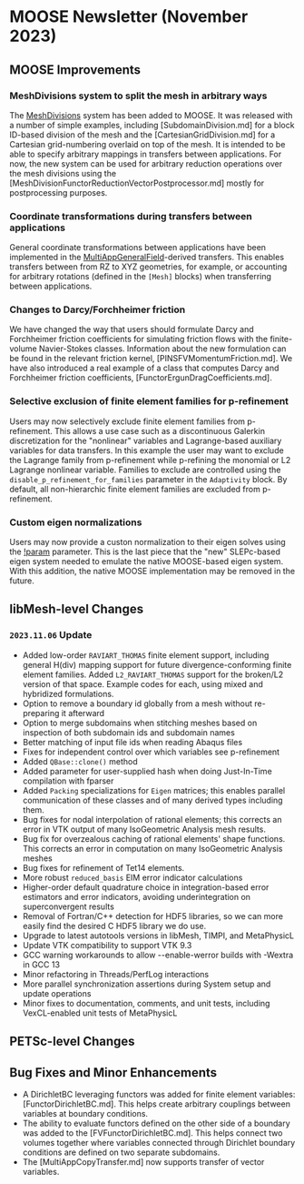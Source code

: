 # MOOSE Newsletter (November 2023)

## MOOSE Improvements

### MeshDivisions system to split the mesh in arbitrary ways

The [MeshDivisions](syntax/MeshDivisions/index.md) system has been added to MOOSE.
It was released with a number of simple examples, including [SubdomainDivision.md] for a block ID-based
division of the mesh and the [CartesianGridDivision.md] for a Cartesian grid-numbering overlaid on top
of the mesh.
It is intended to be able to specify arbitrary mappings in transfers between applications.
For now, the new system can be used for arbitrary reduction operations over the mesh divisions using the
[MeshDivisionFunctorReductionVectorPostprocessor.md] mostly for postprocessing purposes.

### Coordinate transformations during transfers between applications

General coordinate transformations between applications have been implemented in the
[MultiAppGeneralField](MultiAppGeneralFieldTransfer.md)-derived transfers. This enables transfers between
from RZ to XYZ geometries, for example, or accounting for arbitrary rotations (defined in the `[Mesh]` blocks)
when transferring between applications.

### Changes to Darcy/Forchheimer friction

We have changed the way that users should formulate Darcy and Forchheimer
friction coefficients for simulating friction flows with the finite-volume
Navier-Stokes classes. Information about the new formulation can be found in the
relevant friction kernel, [PINSFVMomentumFriction.md]. We have also introduced a
real example of a class that computes Darcy and Forchheimer friction
coefficients, [FunctorErgunDragCoefficients.md].

### Selective exclusion of finite element families for p-refinement

Users may now selectively exclude finite element families from
p-refinement. This allows a use case such as a discontinuous Galerkin
discretization for the "nonlinear" variables and Lagrange-based auxiliary
variables for data transfers. In this example the user may want to exclude the
Lagrange family from p-refinement while p-refining the monomial or L2 Lagrange
nonlinear variable. Families to exclude are controlled using the
`disable_p_refinement_for_families` parameter in the `Adaptivity` block. By
default, all non-hierarchic finite element families are excluded from
p-refinement.

### Custom eigen normalizations

Users may now provide a custon normalization to their eigen solves using the
[!param](/Problem/EigenProblem/bx_norm) parameter. This is the last piece that
the "new" SLEPc-based eigen system needed to emulate the native MOOSE-based
eigen system. With this addition, the native MOOSE implementation may be removed
in the future.

## libMesh-level Changes

### `2023.11.06` Update

- Added low-order `RAVIART_THOMAS` finite element support, including
  general H(div) mapping support for future divergence-conforming
  finite element families.  Added `L2_RAVIART_THOMAS` support for the
  broken/L2 version of that space.  Example codes for each, using mixed
  and hybridized formulations.
- Option to remove a boundary id globally from a mesh without
  re-preparing it afterward
- Option to merge subdomains when stitching meshes based on inspection
  of both subdomain ids and subdomain names
- Better matching of input file ids when reading Abaqus files
- Fixes for independent control over which variables see p-refinement
- Added `QBase::clone()` method
- Added parameter for user-supplied hash when doing Just-In-Time
  compilation with fparser
- Added `Packing` specializations for `Eigen` matrices; this enables
  parallel communication of these classes and of many derived types
  including them.
- Bug fixes for nodal interpolation of rational elements; this
  corrects an error in VTK output of many IsoGeometric Analysis mesh
  results.
- Bug fix for overzealous caching of rational elements' shape
  functions.  This corrects an error in computation on many
  IsoGeometric Analysis meshes
- Bug fixes for refinement of Tet14 elements.
- More robust `reduced_basis` EIM error indicator calculations
- Higher-order default quadrature choice in integration-based error
  estimators and error indicators, avoiding underintegration on
  superconvergent results
- Removal of Fortran/C++ detection for HDF5 libraries, so we can more
  easily find the desired C HDF5 library we do use.
- Upgrade to latest autotools versions in libMesh, TIMPI, and
  MetaPhysicL
- Update VTK compatibility to support VTK 9.3
- GCC warning workarounds to allow --enable-werror builds with -Wextra
  in GCC 13
- Minor refactoring in Threads/PerfLog interactions
- More parallel synchronization assertions during System setup and
  update operations
- Minor fixes to documentation, comments, and unit tests, including
  VexCL-enabled unit tests of MetaPhysicL

## PETSc-level Changes

## Bug Fixes and Minor Enhancements

- A DirichletBC leveraging functors was added for finite element variables: [FunctorDirichletBC.md].
  This helps create arbitrary couplings between variables at boundary conditions.
- The ability to evaluate functors defined on the other side of a boundary was added to the
  [FVFunctorDirichletBC.md]. This helps connect two volumes together where variables connected
  through Dirichlet boundary conditions are defined on two separate subdomains.
- The [MultiAppCopyTransfer.md] now supports transfer of vector variables.
